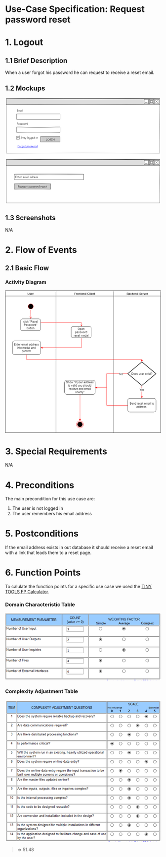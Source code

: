 # Use-Case Specification: Request password reset

# 1. Logout

## 1.1 Brief Description
When a user forgot his password he can request to receive a reset email.

## 1.2 Mockups
![Request password reset](../Mockups/request_password_reset.png)

## 1.3 Screenshots

N/A

# 2. Flow of Events

## 2.1 Basic Flow

### Activity Diagram
![Activity Diagram](../ActivityDiagrams/requestPasswordReset.png)

# 3. Special Requirements

N/A

# 4. Preconditions
The main precondition for this use case are:

 1. The user is not logged in
 2. The user remembers his email address

# 5. Postconditions
If the email address exists in out database it should receive a reset email with a link that leads them to a reset page.

# 6. Function Points

To calulate the function points for a specific use case we used the [TINY TOOLS FP Calculator](http://groups.umd.umich.edu/cis/course.des/cis525/js/f00/harvey/FP_Calc.html).

### Domain Characteristic Table
![domain table](../FunctionPoints/requestPasswordReset1.PNG)
### Complexity Adjustment Table
![complexity table](../FunctionPoints/requestPasswordReset2.PNG)

> => 51.48
